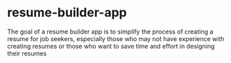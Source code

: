 # resume-builder-app
The goal of a resume builder app is to simplify the process of creating a resume for job seekers, especially those who may not have experience with creating resumes or those who want to save time and effort in designing their resumes
